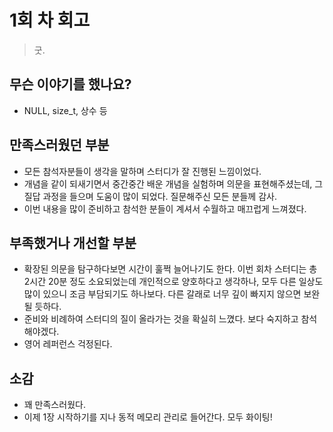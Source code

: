# 1회 차 회고
> 굿.

## 무슨 이야기를 했나요?
- NULL, size_t, 상수 등

## 만족스러웠던 부분
- 모든 참석자분들이 생각을 말하며 스터디가 잘 진행된 느낌이었다.
- 개념을 같이 되새기면서 중간중간 배운 개념을 실험하며 의문을 표현해주셨는데, 그 질답 과정을 들으며 도움이 많이 되었다. 질문해주신 모든 분들께 감사.
- 이번 내용을 많이 준비하고 참석한 분들이 계셔서 수월하고 매끄럽게 느껴졌다.

## 부족했거나 개선할 부분
- 확장된 의문을 탐구하다보면 시간이 훌쩍 늘어나기도 한다. 이번 회차 스터디는 총 2시간 20분 정도 소요되었는데 개인적으로 양호하다고 생각하나, 모두 다른 일상도 많이 있으니 조금 부담되기도 하나보다. 다른 갈래로 너무 깊이 빠지지 않으면 보완될 듯하다.
- 준비와 비례하여 스터디의 질이 올라가는 것을 확실히 느꼈다. 보다 숙지하고 참석해야겠다.
- 영어 레퍼런스 걱정된다.

## 소감
 - 꽤 만족스러웠다.
 - 이제 1장 시작하기를 지나 동적 메모리 관리로 들어간다. 모두 화이팅!
